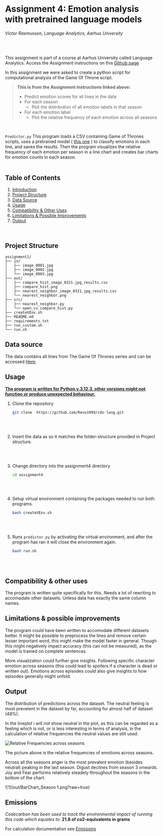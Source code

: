# Assignment 4: Emotion analysis with pretrained language models


###### Victor Rasmussen, Language Analytics, Aarhus University 
<br>

This assignment is part of a course at Aarhus University called Language Analytics. Access the Assignment instructions on this [Github page](https://github.com/CDS-AU-DK/cds-language/tree/main/assignments/assignment4) 

In this assignment we were asked to create a python script for computational analysis of the Game Of Throne script.

> **This is from the Assignment instructions linked above:** <br>
>
> - Predict emotion scores for all lines in the data
> - For each season
>    - Plot the distribution of all emotion labels in that season
> - For each emotion label
>   - Plot the relative frequency of each emotion across all seasons

<br>

```Predictor.py``` This program loads a CSV containing Game of Thrones scripts, uses a pretrained model ( [this one](https://huggingface.co/j-hartmann/emotion-english-distilroberta-base) ) to classify emotions in each line, and saves the results. Then the program visualizes the relative frequency of each emotion per season in a line chart and creates bar charts for emotion counts in each season.
<br><br>

## Table of Contents

1. [Introduction](#assignment-4-emotion-analysis-with-pretrained-language-models)
2. [Project Structure](#project-structure)
3. [Data Source](#data-source)
4. [Usage](#usage)
5. [Compatibility & Other Uses](#compatibility--other-uses)
6. [Limitations & Possible Improvements](#limitations--possible-improvements)
7. [Output](#output)
<br>



## Project Structure

```
assignment1/
├── in/
│   ├── image_0001.jpg
│   ├── image_0002.jpg
│   └── image_0003.jpg
├── out/
│   ├── compare_hist_image_0321.jpg_results.csv
│   ├── compare_hist.png
│   ├── nearest_neighbor_image_0321.jpg_results.csv
│   └── nearest_neighbor.png
├── src/
│   ├── nearest_neighbor.py
│   └── open_cv_compare_hist.py     
├── createVEnv.sh
├── README.md
├── requirements.txt
├── run_custom.sh
└── run.sh

```

## Data source

The data contains all lines from The Game Of Thrones series and can be accessed [Here](https://www.kaggle.com/datasets/albenft/game-of-thrones-script-all-seasons?select=Game_of_Thrones_Script.csv).


## Usage

**<u> The program is written for Python v.3.12.3, other versions might not function or produce unexpected behaviour. </u>**

1. Clone the repository

    ``` sh
    git clone  https://github.com/Revo1999/cds-lang.git
    ```

<br><br>

2. Insert the data as so it matches the folder-structure provided in Project structure.

<br><br>

3. Change directory into the assignment4 directory <br>
    ``` sh
    cd assignment4
    ```

    <br><br>

4. Setup virtual environment containing the packages needed to run both programs. <br>
    ``` sh
    bash createVEnv.sh
    ```

<br><br>

5. Runs ```predictor.py``` by activating the virtual environment, and after the program has ran it will close the environment again.<br>
    ``` sh
    bash run.sh
    ```

 <br><br>




## Compatibility & other uses

The program is written quite specifically for this. Needs a lot of rewriting to accomadate other datasets. Unless data has exactly the same column names.


## Limitations & possible improvements

The program could have been written to accomodate different datasets better. It might be possible to preprocess the lines and remove certain lesser important word, this might make the model faster in general. Though this might negatively impact accuracy (this can not be measured), as the model is trained on complete sentences.

More visualization could further give insights. Following specific character emotion across seasons (this could lead to spoilers if a character is dead or written out). Emotions across episodes could also give insights to how episodes generally might unfold.

## Output

The distribution of predictions across the dataset. The neutral feeling is most prevelent in the dataset by far, accounting for almost half of dataset (48%).


In the lineplot i will not show neutral in the plot, as this can be regarded as a feeling which is not, or is less interesting in terms of analysis, in the calculation of relative frequencies the neutral values are still used.

![Relative Frequencies across seasons](out/LineChart.png?raw=true)

The picture above is the relative frequencies of emotions across seasons.

Across all the seasons anger is the most prevalent emotion (besides neutral) peaking in the last season. Digust declines from season 3 onwards. Joy and Fear performs relatively steadely throughout the seasons in the bottom of the chart.

![1](out/BarChart_Season 1.png?raw=true)
## Emissions

*Codecarbon has been used to track the environmental impact of running this code which equates to:* **21.8 of co2-equivalents in grams**

For calculation documentation see [Emissions](https://github.com/Revo1999/cds-lang/tree/main/emissions)

<br><br><br><br>